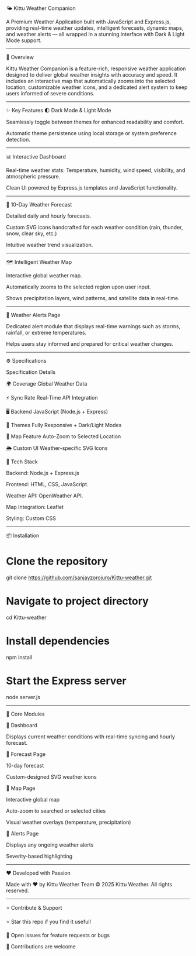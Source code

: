 🌤️ Kittu Weather Companion

A Premium Weather Application built with JavaScript and Express.js, providing real-time weather updates, intelligent forecasts, dynamic maps, and weather alerts — all wrapped in a stunning interface with Dark & Light Mode support.

---

🚀 Overview

Kittu Weather Companion is a feature-rich, responsive weather application designed to deliver global weather insights with accuracy and speed. It includes an interactive map that automatically zooms into the selected location, customizable weather icons, and a dedicated alert system to keep users informed of severe conditions.

---

✨ Key Features
🌓 Dark Mode & Light Mode

Seamlessly toggle between themes for enhanced readability and comfort.

Automatic theme persistence using local storage or system preference detection.

---

📊 Interactive Dashboard

Real-time weather stats: Temperature, humidity, wind speed, visibility, and atmospheric pressure.

Clean UI powered by Express.js templates and JavaScript functionality.

---

📅 10-Day Weather Forecast

Detailed daily and hourly forecasts.

Custom SVG icons handcrafted for each weather condition (rain, thunder, snow, clear sky, etc.)

Intuitive weather trend visualization.

---

🗺️ Intelligent Weather Map

Interactive global weather map.

Automatically zooms to the selected region upon user input.

Shows precipitation layers, wind patterns, and satellite data in real-time.

---

🚨 Weather Alerts Page

Dedicated alert module that displays real-time warnings such as storms, rainfall, or extreme temperatures.

Helps users stay informed and prepared for critical weather changes.

---

⚙️ Specifications

Specification	Details

🌍 Coverage	Global Weather Data

⚡ Sync Rate	Real-Time API Integration

🖥️ Backend	JavaScript (Node.js + Express)

🎨 Themes	Fully Responsive + Dark/Light Modes

📡 Map Feature	Auto-Zoom to Selected Location

🌦️ Custom UI	Weather-specific SVG Icons

🧠 Tech Stack


Backend: Node.js + Express.js


Frontend: HTML, CSS, JavaScript.


Weather API: OpenWeather API.

Map Integration: Leaflet

Styling: Custom CSS

---

📦 Installation
# Clone the repository
git clone https://github.com/sanjayzorojuro/Kittu-weather.git

# Navigate to project directory
cd Kittu-weather

# Install dependencies
npm install

# Start the Express server
node server.js

---

📸 Core Modules

🔹 Dashboard

Displays current weather conditions with real-time syncing and hourly forecast.

🔹 Forecast Page

10-day forecast

Custom-designed SVG weather icons

🔹 Map Page

Interactive global map

Auto-zoom to searched or selected cities

Visual weather overlays (temperature, precipitation)

🔹 Alerts Page

Displays any ongoing weather alerts

Severity-based highlighting

---


❤️ Developed with Passion

Made with ❤️ by Kittu Weather Team
© 2025 Kittu Weather. All rights reserved.

---

⭐ Contribute & Support

⭐ Star this repo if you find it useful!

💬 Open issues for feature requests or bugs

🤝 Contributions are welcome





